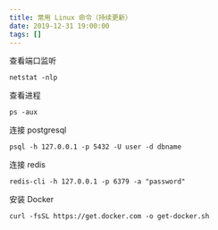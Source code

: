 ```yaml
---
title: 常用 Linux 命令（持续更新）
date: 2019-12-31 19:00:00
tags: []
---
```


查看端口监听

```
netstat -nlp
```

查看进程

```
ps -aux
```

连接 postgresql

```
psql -h 127.0.0.1 -p 5432 -U user -d dbname
```

连接 redis

```
redis-cli -h 127.0.0.1 -p 6379 -a "password"
```

安装 Docker

```
curl -fsSL https://get.docker.com -o get-docker.sh
```